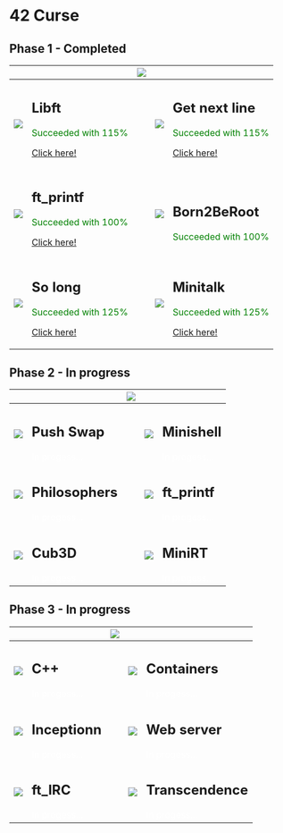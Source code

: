 # 42 Curse

## Phase 1 - Completed

|      |      | ![](https://game.42sp.org.br/static/assets/achievements/phase_onee.png) |      |      |
| :--- | :--- | :---------------------------------------------------------------------- | :--- | :--- |
| ![](https://game.42sp.org.br/static/assets/achievements/libftm.png)     | <h2>Libft</h2> <span style="color:green">Succeeded with 115%</span>  <p><a href="https://github.com/PedroYRSousa/42SP_Curse/tree/Libft">Click here!</a></p>	|                                                                         | ![](https://game.42sp.org.br/static/assets/achievements/get_next_linem.png) | <h2>Get next line</h2> <span style="color:green">Succeeded with 115%</span> <p><a href="https://github.com/PedroYRSousa/42SP_Curse/tree/Get_Next_Line">Click here!</a></p> |
| ![](https://game.42sp.org.br/static/assets/achievements/ft_printfe.png) | <h2>ft_printf</h2> <span style="color:green">Succeeded with 100%</span>  <p><a href="https://github.com/PedroYRSousa/42SP_Curse/tree/ft_printf">Click here!</a></p> |                                                                         | ![](https://game.42sp.org.br/static/assets/achievements/born2beroote.png)   | <h2>Born2BeRoot</h2> <span style="color:green">Succeeded with 100%<span>                                                                                                  |
| ![](https://game.42sp.org.br/static/assets/achievements/so_longm.png)   | <h2>So long</h2> <span style="color:green">Succeeded with 125%</span>  <p><a href="https://github.com/PedroYRSousa/42SP_Curse/tree/so_long">Click here!</a></p>     |                                                                         | ![](https://game.42sp.org.br/static/assets/achievements/minitalkm.png)      | <h2>Minitalk</h2> <span style="color:green">Succeeded with 125%</span>  <p><a href="https://github.com/PedroYRSousa/42SP_Curse/tree/minitalk">Click here!</a></p>          |

## Phase 2 - In progress

|                                                                            |                                                                      | ![](https://game.42sp.org.br/static/assets/achievements/phase_twon.png) |                                                                           |                                                                   |
| :------------------------------------------------------------------------- | :------------------------------------------------------------------- | :---------------------------------------------------------------------- | :------------------------------------------------------------------------ | :---------------------------------------------------------------- |
| ![](https://game.42sp.org.br/static/assets/achievements/push_swapn.png)    | <h2>Push Swap</h2> <span style="color:white">In progess...</span>    |                                                                         | ![](https://game.42sp.org.br/static/assets/achievements/minishelln.png)   | <h2>Minishell</h2> <span style="color:white">In progess...</span> |
| ![](https://game.42sp.org.br/static/assets/achievements/philosophersn.png) | <h2>Philosophers</h2> <span style="color:white">In progess...</span> |                                                                         | ![](https://game.42sp.org.br/static/assets/achievements/netpracticen.png) | <h2>ft_printf</h2> <span style="color:white">In progess...</span> |
| ![](https://game.42sp.org.br/static/assets/achievements/cub3dn.png)        | <h2>Cub3D</h2> <span style="color:white">In progess...</span>        |                                                                         | ![](https://game.42sp.org.br/static/assets/achievements/minirtn.png)      | <h2>MiniRT</h2> <span style="color:white">In progess...</span>    |

## Phase 3 - In progress

|                                                                         |                                                                    | ![](https://game.42sp.org.br/static/assets/achievements/phase_threen.png) |                                                                                |                                                                       |
| :---------------------------------------------------------------------- | :----------------------------------------------------------------- | :------------------------------------------------------------------------ | :----------------------------------------------------------------------------- | :-------------------------------------------------------------------- |
| ![](https://game.42sp.org.br/static/assets/achievements/cppn.png)       | <h2>C++</h2> <span style="color:white">In progess...</span>        |                                                                           | ![](https://game.42sp.org.br/static/assets/achievements/ft_containersn.png)    | <h2>Containers</h2> <span style="color:white">In progess...</span>    |
| ![](https://game.42sp.org.br/static/assets/achievements/inceptionn.png) | <h2>Inceptionn</h2> <span style="color:white">In progess...</span> |                                                                           | ![](https://game.42sp.org.br/static/assets/achievements/webservn.png)          | <h2>Web server</h2> <span style="color:white">In progess...</span>    |
| ![](https://game.42sp.org.br/static/assets/achievements/ft_ircn.png)    | <h2>ft_IRC</h2> <span style="color:white">In progess...</span>     |                                                                           | ![](https://game.42sp.org.br/static/assets/achievements/ft_transcendencen.png) | <h2>Transcendence</h2> <span style="color:white">In progess...</span> |

